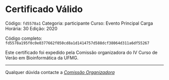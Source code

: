 # Certificado Válido

Código: `fd5578a1`
Categoria: participante
Curso: Evento Principal
Carga Horária: 30
Edição: 2020


Código completo: `fd5578a195f0c0e0377662f050cd8a1d1414757d588dcf38064d311a6df55267`


Este certificado foi expedido pela Comissão organizadora do IV Curso de Verão em Bioinformática da UFMG.

----

Qualquer dúvida contacte a [_Comissão Organizadora_](<mailto:cursobioinfoufmg@gmail.com$subject=[Certificados]>)

